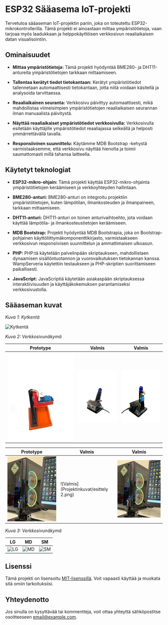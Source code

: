 # ESP32 Sääasema IoT-projekti

Tervetuloa sääaseman IoT-projektin pariin, joka on toteutettu ESP32-mikrokontrollerilla. Tämä projekti ei ainoastaan mittaa ympäristötietoja, vaan tarjoaa myös laadukkaan ja helppokäyttöisen verkkosivun reaaliaikaisen datan visualisointiin.

## Ominaisuudet

- **Mittaa ympäristötietoja:** Tämä projekti hyödyntää BME280- ja DHT11-antureita ympäristötietojen tarkkaan mittaamiseen.
  
- **Tallentaa kerätyt tiedot tietokantaan:** Kerätyt ympäristötiedot tallennetaan automaattisesti tietokantaan, jotta niitä voidaan käsitellä ja analysoida tarvittaessa.
  
- **Reaaliaikainen seuranta:** Verkkosivu päivittyy automaattisesti, mikä mahdollistaa viimeisimpien ympäristötietojen reaaliaikaisen seurannan ilman manuaalista päivitystä.
  
- **Näyttää reaaliaikaiset ympäristötiedot verkkosivulla:** Verkkosivulla esitetään käyttäjille ympäristötiedot reaaliajassa selkeällä ja helposti ymmärrettävällä tavalla.
  
- **Responsiivinen suunnittelu:** Käytämme MDB Bootstrap -kehystä varmistaaksemme, että verkkosivu näyttää hienolta ja toimii saumattomasti millä tahansa laitteella.

## Käytetyt teknologiat

- **ESP32-mikro-ohjain:** Tämä projekti käyttää ESP32-mikro-ohjainta ympäristötietojen keräämiseen ja verkkoyhteyden hallintaan.
  
- **BME280-anturi:** BME280-anturi on integroitu projektiin ympäristötietojen, kuten lämpötilan, ilmankosteuden ja ilmanpaineen, tarkkaan mittaamiseen.
  
- **DHT11-anturi:** DHT11-anturi on toinen anturivaihtoehto, jota voidaan käyttää lämpötila- ja ilmankosteustietojen keräämiseen.
  
- **MDB Bootstrap:** Projekti hyödyntää MDB Bootstrapia, joka on Bootstrap-pohjainen käyttöliittymäkomponenttikirjasto, varmistaakseen verkkosivun responsiivisen suunnittelun ja ammattimaisen ulkoasun.
  
- **PHP:** PHP:tä käytetään palvelinpään skriptaukseen, mahdollistaen dynaamisen sisällöntuotannon ja vuorovaikutuksen tietokannan kanssa. WampServeria käytettiin testaukseen ja PHP-skriptien suorittamiseen paikallisesti.
  
- **JavaScript:** JavaScriptiä käytetään asiakaspään skriptauksessa interaktiivisuuden ja käyttäjäkokemuksen parantamiseksi verkkosivustolla.


## Sääaseman kuvat

*Kuva 1: Kytkentä*

![Kytkentä](Projektinkuvat/kytkentä.png)

*Kuva 2: Verkkosivunäkymä*

| Prototype                           | Valmis                               | Valmis                               |
| ----------------------------------- | ------------------------------------ | ------------------------------------ |
| ![Prototyyppi](Projektinkuvat/prototype.png) | ![Valmis](Projektinkuvat/kuva6.png)  | ![Valmis](Projektinkuvat/kuva5.png) |

| Prototype                           | Valmis                               | Valmis                               |
| ----------------------------------- | ------------------------------------ | ------------------------------------ |
| ![Prototyyppi](Projektinkuvat/esittely1.png) | ![Valmis](Projektinkuvat/esittely 2.png)  | ![Valmis](Projektinkuvat/esittely1.png) |

*Kuva 3: Verkkosivunäkymä*

| LG                                  | MD                                  | SM                                          |
| ----------------------------------- | ----------------------------------- | ------------------------------------------- |
| ![LG](https://example.com/kissa.png) | ![MD](https://example.com/koira.png) | ![SM](https://example.com/lisko.png)       |

## Lisenssi

Tämä projekti on lisensoitu [MIT-lisenssillä](LICENSE). Voit vapaasti käyttää ja muokata sitä omiin tarkoituksiisi.

## Yhteydenotto

Jos sinulla on kysyttävää tai kommentteja, voit ottaa yhteyttä sähköpostitse osoitteeseen [email@example.com](mailto:email@example.com).
